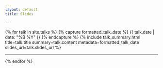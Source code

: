 ```yaml
---
layout: default
title: Slides

---
```


{% for talk in site.talks %}
  {% capture formatted_talk_date %}
    <i class="fa fa-calendar"></i> {{ talk.date | date: "%B %Y" }}
  {% endcapture %}
  {% include talk_summary.html title=talk.title summary=talk.content metadata=formatted_talk_date slides_url=talk.slides_url %}
  <hr />
{% endfor %}
